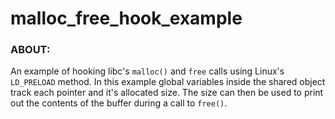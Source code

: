 # malloc_free_hook_example

### ABOUT:

An example of hooking libc's ```malloc()``` and ```free``` calls using 
Linux's ```LD_PRELOAD``` method. In this example global variables inside 
the shared object track each pointer and it's allocated size. The size can 
then be used to print out the contents of the buffer during a call to 
```free()```.
